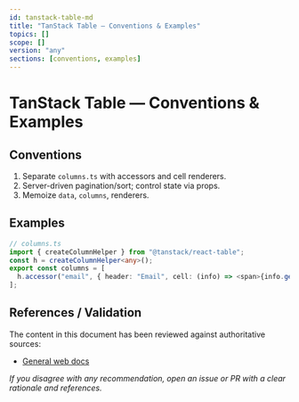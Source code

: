 ```yaml
---
id: tanstack-table-md
title: "TanStack Table — Conventions & Examples"
topics: []
scope: []
version: "any"
sections: [conventions, examples]
---
```

# TanStack Table — Conventions & Examples

## Conventions
1. Separate `columns.ts` with accessors and cell renderers.
2. Server-driven pagination/sort; control state via props.
3. Memoize `data`, `columns`, renderers.

## Examples
```ts
// columns.ts
import { createColumnHelper } from "@tanstack/react-table";
const h = createColumnHelper<any>();
export const columns = [
  h.accessor("email", { header: "Email", cell: (info) => <span>{info.getValue()}</span> }),
];
```

## References / Validation

The content in this document has been reviewed against authoritative sources:
- [General web docs](https://developer.mozilla.org/)

_If you disagree with any recommendation, open an issue or PR with a clear rationale and references._

